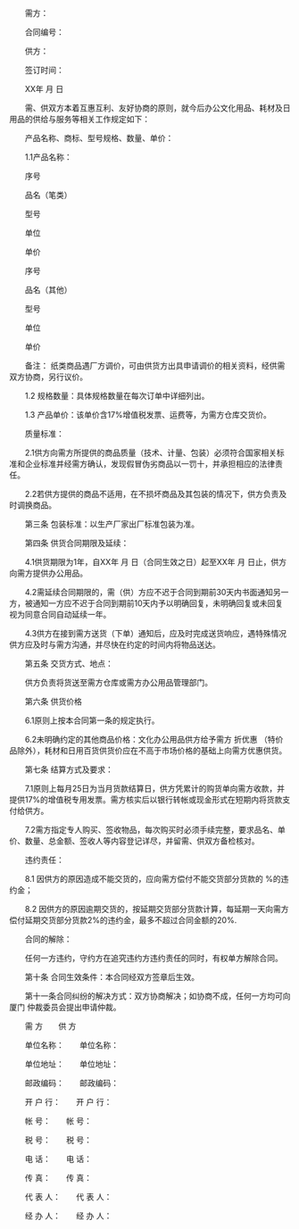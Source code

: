 
 


　　需方：


　　合同编号：


　　供方：


　　签订时间：


　　XX年 月 日


　　需、供双方本着互惠互利、友好协商的原则，就今后办公文化用品、耗材及日用品的供给与服务等相关工作规定如下：


　　产品名称、商标、型号规格、数量、单价：


　　1.1产品名称：


　　序号


　　品名（笔类）


　　型号


　　单位


　　单价


　　序号


　　品名（其他）


　　型号


　　单位


　　单价


　　备注： 纸类商品遇厂方调价，可由供货方出具申请调价的相关资料，经供需双方协商，另行议价。


　　1.2 规格数量：具体规格数量在每次订单中详细列出。


　　1.3 产品单价：该单价含17%增值税发票、运费等，为需方仓库交货价。


　　质量标准：


　　2.1供方向需方所提供的商品质量（技术、计量、包装）必须符合国家相关标准和企业标准并经需方确认，发现假冒伪劣商品以一罚十，并承担相应的法律责任。


　　2.2若供方提供的商品不适用，在不损坏商品及其包装的情况下，供方负责及时调换商品。


　　第三条 包装标准：以生产厂家出厂标准包装为准。


　　第四条 供货合同期限及延续：


　　4.1供货期限为1年，自XX年 月 日（合同生效之日）起至XX年 月 日止，供方向需方提供办公用品。


　　4.2需延续合同期限的，需（供）方应不迟于合同到期前30天内书面通知另一方，被通知一方应不迟于合同到期前10天内予以明确回复，未明确回复或未回复视为同意合同自动延续一年。


　　4.3供方在接到需方送货（下单）通知后，应及时完成送货响应，遇特殊情况供方应及时与需方沟通，并尽快在约定的时间内将物品送达。


　　第五条 交货方式、地点：


　　供方负责将货送至需方仓库或需方办公用品管理部门。


　　第六条 供货价格


　　6.1原则上按本合同第一条的规定执行。


　　6.2未明确约定的其他商品价格：文化办公用品供方给予需方 折优惠 （特价品除外），耗材和日用百货供货价应在不高于市场价格的基础上向需方优惠供货。


　　第七条 结算方式及要求：


　　7.1原则上每月25日为当月货款结算日，供方凭累计的购货单向需方收款，并提供17%的增值税专用发票。需方核实后以银行转帐或现金形式在短期内将货款支付给供方。


　　7.2需方指定专人购买、签收物品，每次购买时必须手续完整，要求品名、单价、数量、总金额、签收人等内容登记详尽，并留需、供双方备检核对。


　　违约责任：


　　8.1 因供方的原因造成不能交货的，应向需方偿付不能交货部分货款的 %的违约金；


　　8.2 因供方的原因逾期交货的，按延期交货部分货款计算，每延期一天向需方偿付延期交货部分货款2%的违约金，最多不超过合同金额的20%.


　　合同的解除：


　　任何一方违约，守约方在追究违约方违约责任的同时，有权单方解除合同。


　　第十条 合同生效条件：本合同经双方签章后生效。


　　第十一条合同纠纷的解决方式：双方协商解决；如协商不成，任何一方均可向
厦门
仲裁委员会提出申请仲裁。


　　需 方　　供 方


　　单位名称：　　单位名称：


　　单位地址：　　单位地址：


　　邮政编码：　　邮政编码：


　　开 户 行：　　开 户 行：


　　帐 号：　　帐 号：


　　税 号：　　税 号：


　　电 话：　　电 话：


　　传 真：　　传 真：


　　代 表 人：　　代 表 人：


　　经 办 人：　　经 办 人：
 


 

 
 
 
 
 
  


  
 

  


  


  
 
 
 
 

